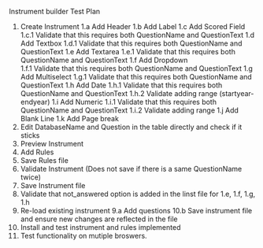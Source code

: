 Instrument builder Test Plan

1.  Create Instrument
    1.a Add Header
    1.b Add Label
    1.c Add Scored Field
      1.c.1 Validate that this requires both QuestionName and QuestionText
    1.d Add Textbox
      1.d.1 Validate that this requires both QuestionName and QuestionText
    1.e Add Textarea 
      1.e.1 Validate that this requires both QuestionName and QuestionText
    1.f Add Dropdown  
      1.f.1 Validate that this requires both QuestionName and QuestionText
    1.g Add Multiselect
      1.g.1 Validate that this requires both QuestionName and QuestionText
    1.h Add Date
      1.h.1 Validate that this requires both QuestionName and QuestionText
      1.h.2 Validate adding range (startyear-endyear)
    1.i Add Numeric
      1.i.1 Validate that this requires both QuestionName and QuestionText
      1.i.2 Validate adding range
    1.j Add Blank Line
    1.k Add Page break
2.  Edit DatabaseName and Question in the table directly and check if it sticks
3.  Preview Instrument
4.  Add Rules
5.  Save Rules file
6.  Validate Instrument (Does not save if there is a same QuestionName twice)
7.  Save Instrument file
8.  Validate that not_answered option is added in the linst file for 1.e, 1.f, 1.g, 1.h
9.  Re-load existing instrument
    9.a  Add questions
    10.b Save instrument file and ensure new changes are reflected in the file
10. Install and test instrument and rules implemented
11. Test functionality on mutiple broswers.
